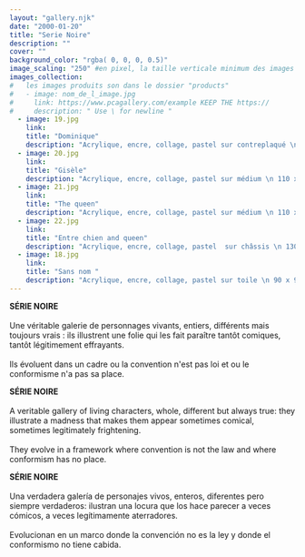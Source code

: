 ```yaml
---
layout: "gallery.njk"
date: "2000-01-20"
title: "Serie Noire"
description: ""
cover: ""
background_color: "rgba( 0, 0, 0, 0.5)"
image_scaling: "250" #en pixel, la taille verticale minimum des images presentes dans la gallery
images_collection:
#   les images produits son dans le dossier "products" 
#   - image: nom_de_l_image.jpg
#     link: https://www.pcagallery.com/example KEEP THE https://
#     description: " Use \ for newline "
  - image: 19.jpg
    link:
    title: "Dominique"
    description: "Acrylique, encre, collage, pastel sur contreplaqué \n 102 x 102 cm"
  - image: 20.jpg
    link:
    title: "Gisèle"
    description: "Acrylique, encre, collage, pastel sur médium \n 110 x 80 cm"
  - image: 21.jpg
    link:
    title: "The queen"
    description: "Acrylique, encre, collage, pastel sur médium \n 110 x 80 cm"
  - image: 22.jpg
    link:
    title: "Entre chien and queen"
    description: "Acrylique, encre, collage, pastel  sur châssis \n 130 x 80 cm"
  - image: 18.jpg
    link:
    title: "Sans nom "
    description: "Acrylique, encre, collage, pastel sur toile \n 90 x 90 cm"
---
```



**SÉRIE NOIRE**  
&nbsp;  
Une véritable galerie de personnages vivants, entiers, différents mais toujours vrais : ils illustrent une folie qui les fait paraître tantôt comiques, tantôt légitimement effrayants.  
&nbsp;  
Ils évoluent dans un cadre ou la convention n'est pas loi et ou le conformisme n'a pas sa place.



**SÉRIE NOIRE**  
&nbsp;  
A veritable gallery of living characters, whole, different but always true: they illustrate a madness that makes them appear sometimes comical, sometimes legitimately frightening.  
&nbsp;  
They evolve in a framework where convention is not the law and where conformism has no place.



**SÉRIE NOIRE**  
&nbsp;  
Una verdadera galería de personajes vivos, enteros, diferentes pero siempre verdaderos: ilustran una locura que los hace parecer a veces cómicos, a veces legítimamente aterradores.  
&nbsp;  
Evolucionan en un marco donde la convención no es la ley y donde el conformismo no tiene cabida.